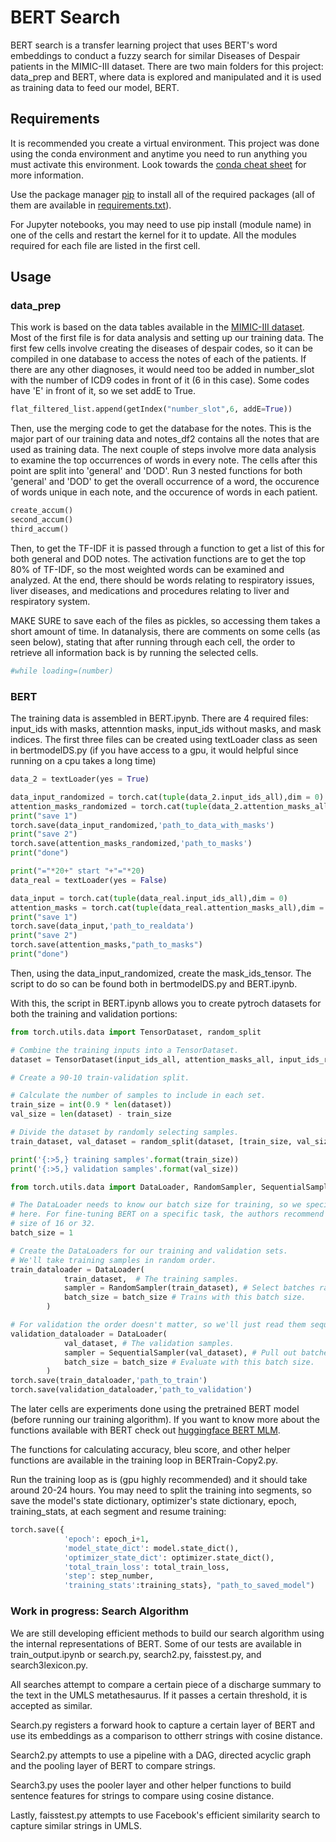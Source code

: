 # BERT Search

BERT search is a transfer learning project that uses BERT's word embeddings to conduct a fuzzy search for similar Diseases of Despair patients in the MIMIC-III dataset. There are two main folders for this project: data_prep and BERT, where data is explored and manipulated and it is used as training data to feed our model, BERT. 

## Requirements

It is recommended you create a virtual environment. This project was done using the conda environment and anytime you need to run anything you must activate this environment. Look towards the [conda cheat sheet](https://docs.conda.io/projects/conda/en/4.6.0/_downloads/52a95608c49671267e40c689e0bc00ca/conda-cheatsheet.pdf) for more information.

Use the package manager [pip](https://pip.pypa.io/en/stable/) to install all of the required packages (all of them are available in [requirements.txt](requirements.txt)). 

For Jupyter notebooks, you may need to use pip install (module name) in one of the cells and restart the kernel for it to update. All the modules required for each file are listed in the first cell.

## Usage

### data_prep

This work is based on the data tables available in the [MIMIC-III dataset](https://mimic.physionet.org/gettingstarted/access/). Most of the first file is for data analysis and setting up our training data. The first few cells involve creating the diseases of despair codes, so it can be compiled in one database to access the notes of each of the patients. If there are any other diagnoses, it would need too be added in number_slot with the number of ICD9 codes in front of it (6 in this case). Some codes have 'E' in front of it, so we set addE to True.

```python
flat_filtered_list.append(getIndex("number_slot",6, addE=True))
```

Then, use the merging code to get the database for the notes. This is the major part of our training data and notes_df2 contains all the notes that are used as training data. The next couple of steps involve more data analysis to examine the top occurrences of words in every note. The cells after this point are split into 'general' and 'DOD'. Run 3 nested functions for both 'general' and 'DOD' to get the overall occurrence of a word, the occurence of words unique in each note, and the occurence of words in each patient. 

```python
create_accum()
second_accum()
third_accum()
```

Then, to get the TF-IDF it is passed through a function to get a list of this for both general and DOD notes. The activation functions are to get the top 80% of TF-IDF, so the most weighted words can be examined and analyzed. At the end, there should be words relating to respiratory issues, liver diseases, and medications and procedures relating to liver and respiratory system.

MAKE SURE to save each of the files as pickles, so accessing them takes a short amount of time. In datanalysis, there are comments on some cells (as seen below), stating that after running through each cell, the order to retrieve all information back is by running the selected cells.

```python
#while loading=(number)
```

### BERT

The training data is assembled in BERT.ipynb. There are 4 required files: input_ids with masks, attenntion masks, input_ids without masks, and mask indices. The first three files can be created using textLoader class as seen in bertmodelDS.py (if you have access to a gpu, it would helpful since running on a cpu takes a long time)

```python
data_2 = textLoader(yes = True)

data_input_randomized = torch.cat(tuple(data_2.input_ids_all),dim = 0)
attention_masks_randomized = torch.cat(tuple(data_2.attention_masks_all),dim = 0)
print("save 1")
torch.save(data_input_randomized,'path_to_data_with_masks')
print("save 2")
torch.save(attention_masks_randomized,'path_to_masks')
print("done")

print("="*20+" start "+"="*20)
data_real = textLoader(yes = False)

data_input = torch.cat(tuple(data_real.input_ids_all),dim = 0)
attention_masks = torch.cat(tuple(data_real.attention_masks_all),dim = 0)
print("save 1")
torch.save(data_input,'path_to_realdata')
print("save 2")
torch.save(attention_masks,"path_to_masks")
print("done")
```

Then, using the data_input_randomized, create the mask_ids_tensor. The script to do so can be found both in bertmodelDS.py and BERT.ipynb.

With this, the script in BERT.ipynb allows you to create pytroch datasets for both the training and validation portions:

```python
from torch.utils.data import TensorDataset, random_split

# Combine the training inputs into a TensorDataset.
dataset = TensorDataset(input_ids_all, attention_masks_all, input_ids_real, mask_indices_tensor)

# Create a 90-10 train-validation split.

# Calculate the number of samples to include in each set.
train_size = int(0.9 * len(dataset))
val_size = len(dataset) - train_size

# Divide the dataset by randomly selecting samples.
train_dataset, val_dataset = random_split(dataset, [train_size, val_size])

print('{:>5,} training samples'.format(train_size))
print('{:>5,} validation samples'.format(val_size))

from torch.utils.data import DataLoader, RandomSampler, SequentialSampler

# The DataLoader needs to know our batch size for training, so we specify it 
# here. For fine-tuning BERT on a specific task, the authors recommend a batch 
# size of 16 or 32.
batch_size = 1

# Create the DataLoaders for our training and validation sets.
# We'll take training samples in random order. 
train_dataloader = DataLoader(
            train_dataset,  # The training samples.
            sampler = RandomSampler(train_dataset), # Select batches randomly
            batch_size = batch_size # Trains with this batch size.
        )

# For validation the order doesn't matter, so we'll just read them sequentially.
validation_dataloader = DataLoader(
            val_dataset, # The validation samples.
            sampler = SequentialSampler(val_dataset), # Pull out batches sequentially.
            batch_size = batch_size # Evaluate with this batch size.
        )
torch.save(train_dataloader,'path_to_train')
torch.save(validation_dataloader,'path_to_validation')
```


The later cells are experiments done using the pretrained BERT model (before running our training algorithm). If you want to know more about the functions available with BERT check out [huggingface BERT MLM](https://huggingface.co/transformers/model_doc/bert.html).

The functions for calculating accuracy, bleu score, and other helper functions are available in the training loop in BERTrain-Copy2.py.

Run the training loop as is (gpu highly recommended) and it should take around 20-24 hours. You may need to split the training into segments, so save the model's state dictionary, optimizer's state dictionary, epoch, training_stats, at each segment and resume training:

```python
torch.save({
            'epoch': epoch_i+1,
            'model_state_dict': model.state_dict(),
            'optimizer_state_dict': optimizer.state_dict(),
            'total_train_loss': total_train_loss,
            'step': step_number,
            'training_stats':training_stats}, "path_to_saved_model")
```


### Work in progress: Search Algorithm

We are still developing efficient methods to build our search algorithm using the internal representations of BERT. Some of our tests are available in train_output.ipynb or search.py, search2.py, faisstest.py, and search3lexicon.py.

All searches attempt to compare a certain piece of a discharge summary to the text in the UMLS metathesaurus. If it passes a certain threshold, it is accepted as similar.

Search.py registers a forward hook to capture a certain layer of BERT and use its embeddings as a comparison to ottherr strings with cosine distance.

Search2.py attempts to use a pipeline with a DAG, directed acyclic graph and the pooling layer of BERT to compare strings.

Search3.py uses the pooler layer and other helper functions to build sentence features for strings to compare using cosine distance. 

Lastly, faisstest.py attempts to use Facebook's efficient similarity search to capture similar strings in UMLS.

